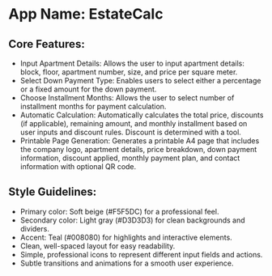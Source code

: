 # **App Name**: EstateCalc

## Core Features:

- Input Apartment Details: Allows the user to input apartment details: block, floor, apartment number, size, and price per square meter.
- Select Down Payment Type: Enables users to select either a percentage or a fixed amount for the down payment.
- Choose Installment Months: Allows the user to select number of installment months for payment calculation.
- Automatic Calculation: Automatically calculates the total price, discounts (if applicable), remaining amount, and monthly installment based on user inputs and discount rules. Discount is determined with a tool.
- Printable Page Generation: Generates a printable A4 page that includes the company logo, apartment details, price breakdown, down payment information, discount applied, monthly payment plan, and contact information with optional QR code.

## Style Guidelines:

- Primary color: Soft beige (#F5F5DC) for a professional feel.
- Secondary color: Light gray (#D3D3D3) for clean backgrounds and dividers.
- Accent: Teal (#008080) for highlights and interactive elements.
- Clean, well-spaced layout for easy readability.
- Simple, professional icons to represent different input fields and actions.
- Subtle transitions and animations for a smooth user experience.